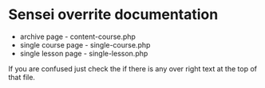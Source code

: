 # Sensei overrite documentation
* archive page - content-course.php
* single course page - single-course.php
* single lesson page - single-lesson.php

If you are confused just check the 
if there is any over right text 
at the top of that file. 